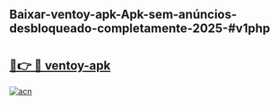 ## Baixar-ventoy-apk-Apk-sem-anúncios-desbloqueado-completamente-2025-#v1php

# <h2><a href="https://ainizakaria.my?title=ventoy-apk&ref=22M">🔗👉 🔴 ventoy-apk</a></h2>

[![acn](https://github.com/user-attachments/assets/0f9c940e-d8b0-45ae-aac7-cd30a18b3e1c)](https://ainizakaria.my?title=ventoy-apk&ref=22M)

